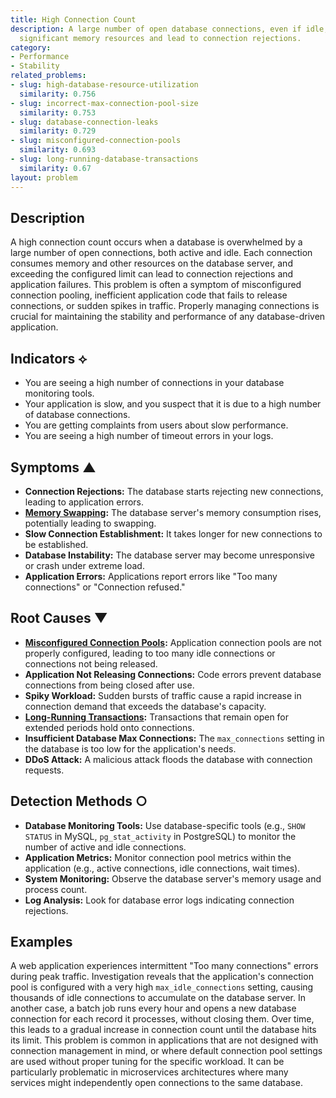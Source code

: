 ```yaml
---
title: High Connection Count
description: A large number of open database connections, even if idle, can consume
  significant memory resources and lead to connection rejections.
category:
- Performance
- Stability
related_problems:
- slug: high-database-resource-utilization
  similarity: 0.756
- slug: incorrect-max-connection-pool-size
  similarity: 0.753
- slug: database-connection-leaks
  similarity: 0.729
- slug: misconfigured-connection-pools
  similarity: 0.693
- slug: long-running-database-transactions
  similarity: 0.67
layout: problem
---
```


## Description
A high connection count occurs when a database is overwhelmed by a large number of open connections, both active and idle. Each connection consumes memory and other resources on the database server, and exceeding the configured limit can lead to connection rejections and application failures. This problem is often a symptom of misconfigured connection pooling, inefficient application code that fails to release connections, or sudden spikes in traffic. Properly managing connections is crucial for maintaining the stability and performance of any database-driven application.

## Indicators ⟡
- You are seeing a high number of connections in your database monitoring tools.
- Your application is slow, and you suspect that it is due to a high number of database connections.
- You are getting complaints from users about slow performance.
- You are seeing a high number of timeout errors in your logs.

## Symptoms ▲

- **Connection Rejections:** The database starts rejecting new connections, leading to application errors.
- **[Memory Swapping](memory-swapping.md):** The database server's memory consumption rises, potentially leading to swapping.
- **Slow Connection Establishment:** It takes longer for new connections to be established.
- **Database Instability:** The database server may become unresponsive or crash under extreme load.
- **Application Errors:** Applications report errors like "Too many connections" or "Connection refused." 

## Root Causes ▼

- **[Misconfigured Connection Pools](misconfigured-connection-pools.md):** Application connection pools are not properly configured, leading to too many idle connections or connections not being released.
- **Application Not Releasing Connections:** Code errors prevent database connections from being closed after use.
- **Spiky Workload:** Sudden bursts of traffic cause a rapid increase in connection demand that exceeds the database's capacity.
- **[Long-Running Transactions](long-running-transactions.md):** Transactions that remain open for extended periods hold onto connections.
- **Insufficient Database Max Connections:** The `max_connections` setting in the database is too low for the application's needs.
- **DDoS Attack:** A malicious attack floods the database with connection requests.

## Detection Methods ○

- **Database Monitoring Tools:** Use database-specific tools (e.g., `SHOW STATUS` in MySQL, `pg_stat_activity` in PostgreSQL) to monitor the number of active and idle connections.
- **Application Metrics:** Monitor connection pool metrics within the application (e.g., active connections, idle connections, wait times).
- **System Monitoring:** Observe the database server's memory usage and process count.
- **Log Analysis:** Look for database error logs indicating connection rejections.

## Examples
A web application experiences intermittent "Too many connections" errors during peak traffic. Investigation reveals that the application's connection pool is configured with a very high `max_idle_connections` setting, causing thousands of idle connections to accumulate on the database server. In another case, a batch job runs every hour and opens a new database connection for each record it processes, without closing them. Over time, this leads to a gradual increase in connection count until the database hits its limit. This problem is common in applications that are not designed with connection management in mind, or where default connection pool settings are used without proper tuning for the specific workload. It can be particularly problematic in microservices architectures where many services might independently open connections to the same database.